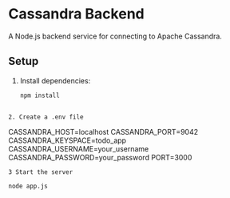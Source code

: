 # Cassandra Backend

A Node.js backend service for connecting to Apache Cassandra.

## Setup

1. Install dependencies:
   ```bash
   npm install
```
 
2. Create a .env file
```
CASSANDRA_HOST=localhost
CASSANDRA_PORT=9042
CASSANDRA_KEYSPACE=todo_app
CASSANDRA_USERNAME=your_username
CASSANDRA_PASSWORD=your_password
PORT=3000
```
3 Start the server
```
    node app.js
```
